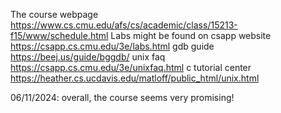 The course webpage https://www.cs.cmu.edu/afs/cs/academic/class/15213-f15/www/schedule.html
Labs might be found on csapp website https://csapp.cs.cmu.edu/3e/labs.html
gdb guide https://beej.us/guide/bggdb/
unix faq https://csapp.cs.cmu.edu/3e/unixfaq.html
c tutorial center https://heather.cs.ucdavis.edu/matloff/public_html/unix.html

06/11/2024:
overall, the course seems very promising!